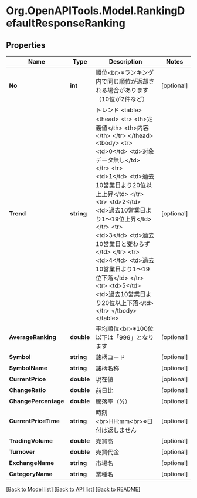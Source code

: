 # Org.OpenAPITools.Model.RankingDefaultResponseRanking
## Properties

Name | Type | Description | Notes
------------ | ------------- | ------------- | -------------
**No** | **int** | 順位&lt;br&gt;※ランキング内で同じ順位が返却される場合があります（10位が2件など） | [optional] 
**Trend** | **string** | トレンド &lt;table&gt;     &lt;thead&gt;         &lt;tr&gt;             &lt;th&gt;定義値&lt;/th&gt;             &lt;th&gt;内容&lt;/th&gt;         &lt;/tr&gt;     &lt;/thead&gt;     &lt;tbody&gt;         &lt;tr&gt;             &lt;td&gt;0&lt;/td&gt;             &lt;td&gt;対象データ無し&lt;/td&gt;         &lt;/tr&gt;         &lt;tr&gt;             &lt;td&gt;1&lt;/td&gt;             &lt;td&gt;過去10営業日より20位以上上昇&lt;/td&gt;         &lt;/tr&gt;         &lt;tr&gt;             &lt;td&gt;2&lt;/td&gt;             &lt;td&gt;過去10営業日より1～19位上昇&lt;/td&gt;         &lt;/tr&gt;         &lt;tr&gt;             &lt;td&gt;3&lt;/td&gt;             &lt;td&gt;過去10営業日と変わらず&lt;/td&gt;         &lt;/tr&gt;         &lt;tr&gt;             &lt;td&gt;4&lt;/td&gt;             &lt;td&gt;過去10営業日より1～19位下落&lt;/td&gt;         &lt;/tr&gt;         &lt;tr&gt;             &lt;td&gt;5&lt;/td&gt;             &lt;td&gt;過去10営業日より20位以上下落&lt;/td&gt;         &lt;/tr&gt;     &lt;/tbody&gt; &lt;/table&gt; | [optional] 
**AverageRanking** | **double** | 平均順位&lt;br&gt;※100位以下は「999」となります | [optional] 
**Symbol** | **string** | 銘柄コード | [optional] 
**SymbolName** | **string** | 銘柄名称 | [optional] 
**CurrentPrice** | **double** | 現在値 | [optional] 
**ChangeRatio** | **double** | 前日比 | [optional] 
**ChangePercentage** | **double** | 騰落率（%） | [optional] 
**CurrentPriceTime** | **string** | 時刻&lt;br&gt;HH:mm&lt;br&gt;※日付は返しません | [optional] 
**TradingVolume** | **double** | 売買高 | [optional] 
**Turnover** | **double** | 売買代金 | [optional] 
**ExchangeName** | **string** | 市場名 | [optional] 
**CategoryName** | **string** | 業種名 | [optional] 

[[Back to Model list]](../README.md#documentation-for-models) [[Back to API list]](../README.md#documentation-for-api-endpoints) [[Back to README]](../README.md)

